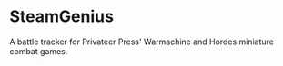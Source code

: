 SteamGenius
===========

A battle tracker for Privateer Press' Warmachine and Hordes miniature combat games.